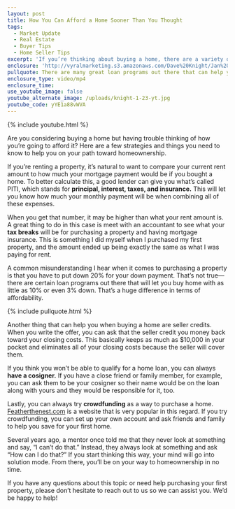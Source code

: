 ```yaml
---
layout: post
title: How You Can Afford a Home Sooner Than You Thought
tags:
  - Market Update
  - Real Estate
  - Buyer Tips
  - Home Seller Tips
excerpt: 'If you’re thinking about buying a home, there are a variety of strategies and assistance programs you can use that I want to talk about today.'
enclosure: 'http://vyralmarketing.s3.amazonaws.com/Dave%20Knight/Jan%201%20%282%29.mp4'
pullquote: There are many great loan programs out there that can help you afford a home.
enclosure_type: video/mp4
enclosure_time:
use_youtube_image: false
youtube_alternate_image: /uploads/knight-1-23-yt.jpg
youtube_code: yYE1a88vWVA
---
```



{% include youtube.html %}

Are you considering buying a home but having trouble thinking of how you’re going to afford it? Here are a few strategies and things you need to know to help you on your path toward homeownership.&nbsp;

If you’re renting a property, it’s natural to want to compare your current rent amount to how much your mortgage payment would be if you bought a home. To better calculate this, a good lender can give you what’s called PITI, which stands for **principal, interest, taxes, and insurance.** This will let you know how much your monthly payment will be when combining all of these expenses.&nbsp;

When you get that number, it may be higher than what your rent amount is. A great thing to do in this case is meet with an accountant to see what your **tax breaks** will be for purchasing a property and having mortgage insurance. This is something I did myself when I purchased my first property, and the amount ended up being exactly the same as what I was paying for rent.&nbsp;

A common misunderstanding I hear when it comes to purchasing a property is that you have to put down 20% for your down payment. That’s not true—there are certain loan programs out there that will let you buy home with as little as 10% or even 3% down. That’s a huge difference in terms of affordability.

{% include pullquote.html %}

Another thing that can help you when buying a home are seller credits. When you write the offer, you can ask that the seller credit you money back toward your closing costs. This basically keeps as much as $10,000 in your pocket and eliminates all of your closing costs because the seller will cover them.&nbsp;

If you think you won’t be able to qualify for a home loan, you can always **have a cosigner.** If you have a close friend or family member, for example, you can ask them to be your cosigner so their name would be on the loan along with yours and they would be responsible for it, too.&nbsp;

Lastly, you can always try **crowdfunding** as a way to purchase a home. [Featherthenest.com](https://featherthenest.com/how-to-start-a-nest) is a website that is very popular in this regard. If you try crowdfunding, you can set up your own account and ask friends and family to help you save for your first home.&nbsp;

Several years ago, a mentor once told me that they never look at something and say, “I can’t do that.” Instead, they always look at something and ask “How can I do that?” If you start thinking this way, your mind will go into solution mode. From there, you’ll be on your way to homeownership in no time.&nbsp;

If you have any questions about this topic or need help purchasing your first property, please don’t hesitate to reach out to us so we can assist you. We’d be happy to help!&nbsp;
<br>&nbsp;